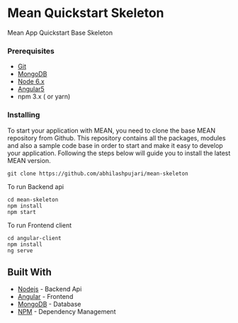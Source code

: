 # Mean Quickstart Skeleton

Mean App Quickstart Base Skeleton

### Prerequisites

* [Git](https://git-scm.com/downloads)
* [MongoDB](https://www.mongodb.org/downloads)
* [Node 6.x](https://nodejs.org/en/download/)
* [Angular5](https://angular.io/guide/quickstart)
* npm 3.x ( or yarn)

### Installing

To start your application with MEAN, you need to clone the base MEAN repository from Github. This repository contains all the packages, modules and also a sample code base in order to start and make it easy to develop your application. Following the steps below will guide you to install the latest MEAN version.

```
git clone https://github.com/abhilashpujari/mean-skeleton

```

To run Backend api
```
cd mean-skeleton
npm install  
npm start 

```

To run Frontend client
```
cd angular-client
npm install
ng serve

```

## Built With

* [Nodejs](https://nodejs.org/en/docs/) - Backend Api
* [Angular](https://angular.io/docs) - Frontend
* [MongoDB](https://docs.mongodb.com/) - Database
* [NPM](https://www.npmjs.com/) - Dependency Management